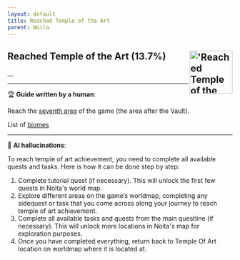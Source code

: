```yaml
---
layout: default
title: Reached Temple of the Art
parent: Noita
---
```


## Reached Temple of the Art (13.7%) <img align="right" src="https://cdn.cloudflare.steamstatic.com/steamcommunity/public/images/apps/881100/326dc54c8eb0c61eb48d48bda09bd3fe5c7f3521.jpg" alt="'Reached Temple of the Art' achievement icon" width="96" height="96">

__

---

:trophy: **Guide written by a human**:

Reach the [seventh area](https://noita.wiki.com/wiki/Temple_of_the_Art) of the game (the area after the Vault). 

List of [biomes](https://noita.wiki.gg/wiki/Biomes)

---

:robot: **AI hallucinations**:

To reach temple of art achievement, you need to complete all available quests and tasks. Here is how it can be done step by step:

1. Complete tutorial quest (if necessary). This will unlock the first few quests in Noita's world map.
2. Explore different areas on the game’s worldmap, completing any sidequest or task that you come across along your journey to reach temple of art achievement.
3. Complete all available tasks and quests from the main questline (if necessary). This will unlock more locations in Noita's map for exploration purposes.
4. Once you have completed everything, return back to Temple Of Art location on worldmap where it is located at.

